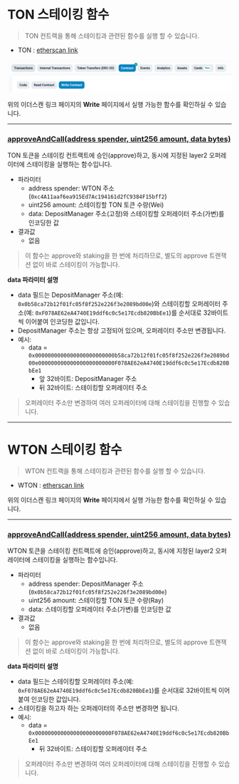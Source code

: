 # TON 스테이킹 함수
> TON 컨트랙을 통해 스테이킹과 관련된 함수를 실행 할 수 있습니다.
- TON : [etherscan link](https://etherscan.io/address/0x2be5e8c109e2197D077D13A82dAead6a9b3433C5#writeContract)

![Write 선택](../img/stake_ton_0.png)

위의 이더스캔 링크 페이지의 **Write** 페이지에서 실행 가능한 함수를 확인하실 수 있습니다.

*********

### [approveAndCall(address spender, uint256 amount, data bytes)](https://etherscan.io/address/0x2be5e8c109e2197D077D13A82dAead6a9b3433C5#writeContract#F3)

TON 토큰을 스테이킹 컨트랙트에 승인(approve)하고, 동시에 지정된 layer2 오퍼레이터에 스테이킹을 실행하는 함수입니다.

- 파라미터
  - address spender: WTON 주소(`0xc4A11aaf6ea915Ed7Ac194161d2fC9384F15bff2`)
  - uint256 amount: 스테이킹할 TON 토큰 수량(Wei)
  - data: DepositManager 주소(고정)와 스테이킹할 오퍼레이터 주소(가변)를 인코딩한 값
- 결과값
  - 없음

> 이 함수는 approve와 staking을 한 번에 처리하므로, 별도의 approve 트랜잭션 없이 바로 스테이킹이 가능합니다.

**data 파라미터 설명**
- data 필드는 DepositManager 주소(예: `0x0b58ca72b12f01fc05f8f252e226f3e2089bd00e`)와 스테이킹할 오퍼레이터 주소(예: `0xF078AE62eA4740E19ddf6c0c5e17Ecdb820BbEe1`)를 순서대로 32바이트씩 이어붙여 인코딩한 값입니다.
- DepositManager 주소는 항상 고정되어 있으며, 오퍼레이터 주소만 변경됩니다.
- 예시:
  - data = `0x0000000000000000000000000b58ca72b12f01fc05f8f252e226f3e2089bd00e000000000000000000000000F078AE62eA4740E19ddf6c0c5e17Ecdb820BbEe1`
    - 앞 32바이트: DepositManager 주소
    - 뒤 32바이트: 스테이킹할 오퍼레이터 주소

> 오퍼레이터 주소만 변경하여 여러 오퍼레이터에 대해 스테이킹을 진행할 수 있습니다.

*********

# WTON 스테이킹 함수
> WTON 컨트랙을 통해 스테이킹과 관련된 함수를 실행 할 수 있습니다.
- WTON : [etherscan link](https://etherscan.io/address/0xc4A11aaf6ea915Ed7Ac194161d2fC9384F15bff2#writeContract)

위의 이더스캔 링크 페이지의 **Write** 페이지에서 실행 가능한 함수를 확인하실 수 있습니다.

*********

### [approveAndCall(address spender, uint256 amount, data bytes)](https://etherscan.io/address/0xc4A11aaf6ea915Ed7Ac194161d2fC9384F15bff2#writeContract#F3)

WTON 토큰을 스테이킹 컨트랙트에 승인(approve)하고, 동시에 지정된 layer2 오퍼레이터에 스테이킹을 실행하는 함수입니다.

- 파라미터
  - address spender: DepositManager 주소(`0x0b58ca72b12f01fc05f8f252e226f3e2089bd00e`)
  - uint256 amount: 스테이킹할 TON 토큰 수량(Ray)
  - data: 스테이킹할 오퍼레이터 주소(가변)를 인코딩한 값
- 결과값
  - 없음

> 이 함수는 approve와 staking을 한 번에 처리하므로, 별도의 approve 트랜잭션 없이 바로 스테이킹이 가능합니다.

**data 파라미터 설명**
- data 필드는 스테이킹할 오퍼레이터 주소(예: `0xF078AE62eA4740E19ddf6c0c5e17Ecdb820BbEe1`)를 순서대로 32바이트씩 이어붙여 인코딩한 값입니다.
- 스테이킹을 하고자 하는 오퍼레이터의 주소만 변경하면 됩니다.
- 예시:
  - data = `0x000000000000000000000000F078AE62eA4740E19ddf6c0c5e17Ecdb820BbEe1`
    - 뒤 32바이트: 스테이킹할 오퍼레이터 주소

> 오퍼레이터 주소만 변경하여 여러 오퍼레이터에 대해 스테이킹을 진행할 수 있습니다.
